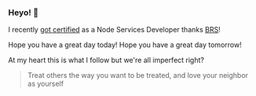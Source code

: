 ### Heyo! 👋

I recently [got certified](https://www.credly.com/badges/dc107cd5-6665-4e41-9cf0-406a25a9813c) as a Node Services Developer thanks [BRS](https://github.com/BigRoomStudios)!

Hope you have a great day today!
Hope you have a great day tomorrow!

At my heart this is what I follow but we're all imperfect right?
> Treat others the way you want to be treated, and love your neighbor as yourself
